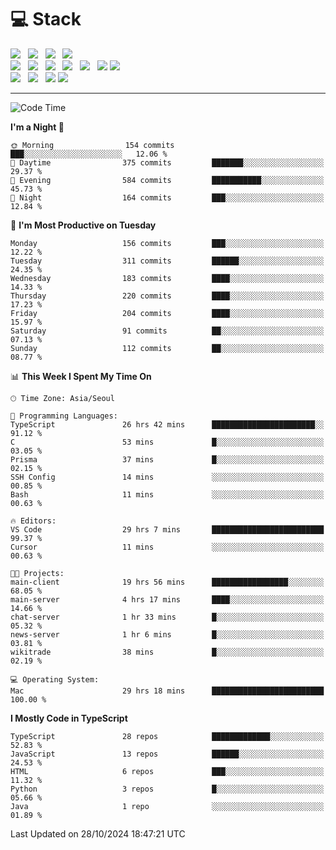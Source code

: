 <h1>💻 Stack</h1>
<div>
 <!-- badge : https://shields.io/ -->
 <!-- icon : https://simpleicons.org/?q=Get -->
 <img src="https://img.shields.io/badge/HTML5-e74c3c?style=flat-square&logo=HTML5&logoColor=white"/> &nbsp 
 <img src="https://img.shields.io/badge/CSS3-0A84FF?style=flat-square&logo=CSS3&logoColor=white"/> &nbsp 
 <img src="https://img.shields.io/badge/JavaScript-FFCD11?style=flat-square&logo=JavaScript&logoColor=white"/> &nbsp 
 <img src="https://img.shields.io/badge/TypeScript-3075C0?style=flat-square&logo=TypeScript&logoColor=white"/>
 <br/>
 <img src="https://img.shields.io/badge/Next-000000?style=flat-square&logo=nextdotjs&logoColor=white"/> &nbsp 
 <img src="https://img.shields.io/badge/React-00BCF6?style=flat-square&logo=React&logoColor=white"/> &nbsp 
 <img src="https://img.shields.io/badge/Redux-764ABC?style=flat-square&logo=Redux&logoColor=white"/> &nbsp
 <img src="https://img.shields.io/badge/Recoil-3578E5?style=flat-square&logo=recoil&logoColor=white"/> &nbsp
 <img src="https://img.shields.io/badge/React-Query-FF4154?style=flat-square&logo=reactquery&logoColor=white"/> &nbsp 
 <img src="https://img.shields.io/badge/styled%2Dcomponents-DB7093?style=flat-square&logo=styled%2Dcomponents&logoColor=white"/>
 <img src="https://img.shields.io/badge/CSS Modules-000000?style=flat-square&logo=CSS Modules&logoColor=white"/> &nbsp 
 <br/>
 <img src="https://img.shields.io/badge/Node-339933?style=flat-square&logo=Node.js&logoColor=white"/> &nbsp 
 <img src="https://img.shields.io/badge/Express-000000?style=flat-square&logo=Express&logoColor=white"/> &nbsp 
 <img src="https://img.shields.io/badge/MongoDB-47A248?style=flat-square&logo=MongoDB&logoColor=white"/>
 <img src="https://img.shields.io/badge/MariaDB-003545?style=flat-square&logo=mariadb&logoColor=white"/>
</div>

<hr>

<!--START_SECTION:waka-->
![Code Time](http://img.shields.io/badge/Code%20Time-1%2C492%20hrs%2044%20mins-blue)

**I'm a Night 🦉** 

```text
🌞 Morning                154 commits         ███░░░░░░░░░░░░░░░░░░░░░░   12.06 % 
🌆 Daytime                375 commits         ███████░░░░░░░░░░░░░░░░░░   29.37 % 
🌃 Evening                584 commits         ███████████░░░░░░░░░░░░░░   45.73 % 
🌙 Night                  164 commits         ███░░░░░░░░░░░░░░░░░░░░░░   12.84 % 
```
📅 **I'm Most Productive on Tuesday** 

```text
Monday                   156 commits         ███░░░░░░░░░░░░░░░░░░░░░░   12.22 % 
Tuesday                  311 commits         ██████░░░░░░░░░░░░░░░░░░░   24.35 % 
Wednesday                183 commits         ████░░░░░░░░░░░░░░░░░░░░░   14.33 % 
Thursday                 220 commits         ████░░░░░░░░░░░░░░░░░░░░░   17.23 % 
Friday                   204 commits         ████░░░░░░░░░░░░░░░░░░░░░   15.97 % 
Saturday                 91 commits          ██░░░░░░░░░░░░░░░░░░░░░░░   07.13 % 
Sunday                   112 commits         ██░░░░░░░░░░░░░░░░░░░░░░░   08.77 % 
```


📊 **This Week I Spent My Time On** 

```text
🕑︎ Time Zone: Asia/Seoul

💬 Programming Languages: 
TypeScript               26 hrs 42 mins      ███████████████████████░░   91.12 % 
C                        53 mins             █░░░░░░░░░░░░░░░░░░░░░░░░   03.05 % 
Prisma                   37 mins             █░░░░░░░░░░░░░░░░░░░░░░░░   02.15 % 
SSH Config               14 mins             ░░░░░░░░░░░░░░░░░░░░░░░░░   00.85 % 
Bash                     11 mins             ░░░░░░░░░░░░░░░░░░░░░░░░░   00.63 % 

🔥 Editors: 
VS Code                  29 hrs 7 mins       █████████████████████████   99.37 % 
Cursor                   11 mins             ░░░░░░░░░░░░░░░░░░░░░░░░░   00.63 % 

🐱‍💻 Projects: 
main-client              19 hrs 56 mins      █████████████████░░░░░░░░   68.05 % 
main-server              4 hrs 17 mins       ████░░░░░░░░░░░░░░░░░░░░░   14.66 % 
chat-server              1 hr 33 mins        █░░░░░░░░░░░░░░░░░░░░░░░░   05.32 % 
news-server              1 hr 6 mins         █░░░░░░░░░░░░░░░░░░░░░░░░   03.81 % 
wikitrade                38 mins             █░░░░░░░░░░░░░░░░░░░░░░░░   02.19 % 

💻 Operating System: 
Mac                      29 hrs 18 mins      █████████████████████████   100.00 % 
```

**I Mostly Code in TypeScript** 

```text
TypeScript               28 repos            █████████████░░░░░░░░░░░░   52.83 % 
JavaScript               13 repos            ██████░░░░░░░░░░░░░░░░░░░   24.53 % 
HTML                     6 repos             ███░░░░░░░░░░░░░░░░░░░░░░   11.32 % 
Python                   3 repos             █░░░░░░░░░░░░░░░░░░░░░░░░   05.66 % 
Java                     1 repo              ░░░░░░░░░░░░░░░░░░░░░░░░░   01.89 % 
```




 Last Updated on 28/10/2024 18:47:21 UTC
<!--END_SECTION:waka-->
